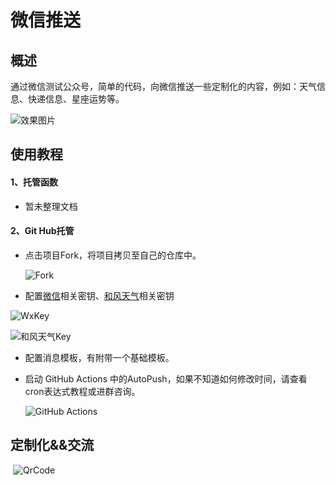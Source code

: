 # 微信推送
## 概述

​	通过微信测试公众号，简单的代码，向微信推送一些定制化的内容，例如：天气信息、快递信息、星座运势等。

![效果图片](https://s1.328888.xyz/2022/08/29/C7r8y.png)



## 使用教程

#### 1、托管函数

 - 暂未整理文档

#### 2、Git Hub托管

 - 点击项目Fork，将项目拷贝至自己的仓库中。

   ![Fork](https://s1.328888.xyz/2022/08/30/Cq2MI.png)

 - 配置[微信](https://mp.weixin.qq.com/debug/cgi-bin/sandbox?t=sandbox/login)相关密钥、[和风天气](https://dev.qweather.com/)相关密钥

![WxKey](https://s1.328888.xyz/2022/08/30/CqIXj.png)

![和风天气Key](https://s1.328888.xyz/2022/08/30/Cqsjr.png)

 - 配置消息模板，有附带一个基础模板。

 - 启动 GitHub Actions 中的AutoPush，如果不知道如何修改时间，请查看cron表达式教程或进群咨询。

   ![GitHub Actions](https://s1.328888.xyz/2022/08/30/CqMcK.png)

## 定制化&&交流

​	![QrCode](https://s1.328888.xyz/2022/08/29/Cez9k.png)
